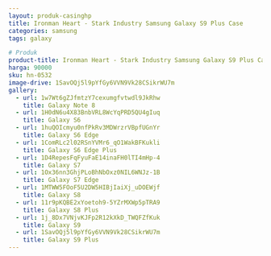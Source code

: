 ```yaml
---
layout: produk-casinghp
title: Ironman Heart - Stark Industry Samsung Galaxy S9 Plus Case
categories: samsung
tags: galaxy

# Produk
product-title: Ironman Heart - Stark Industry Samsung Galaxy S9 Plus Case
harga: 90000
sku: hn-0532
image-drive: 1SavOQj5l9pYfGy6VVN9Vk28CSikrWU7m
gallery:
  - url: 1w7Wt6gZJfmtzY7cexumgfvtwdl9JkRhw
    title: Galaxy Note 8
  - url: 1H0dN6u4X83BnbVRL8WcYqPRD5QU4gIuq
    title: Galaxy S6
  - url: 1huQOIcmyu0nfPkRv3MDWrzrVBpfUGnYr
    title: Galaxy S6 Edge
  - url: 1ComRLc2l02RSnYVMr6_qO1WakBFKukli
    title: Galaxy S6 Edge Plus
  - url: 1D4RepesFqFyuFaE14inaFH0lTI4mHp-4
    title: Galaxy S7
  - url: 1Ox36nn3GhjPLoBhNbOxz0NIL6WNJz-1B
    title: Galaxy S7 Edge
  - url: 1MTWW5FOoF5U2DW5HIBjIaiXj_uDOEWjf
    title: Galaxy S8
  - url: 11r9pKQBE2xYoetoh9-5YZrMXWp5pTRA9
    title: Galaxy S8 Plus
  - url: 1j_8Dx7VNjvKJFp2R12kXkD_TWQFZfKuk
    title: Galaxy S9
  - url: 1SavOQj5l9pYfGy6VVN9Vk28CSikrWU7m
    title: Galaxy S9 Plus
---
```

